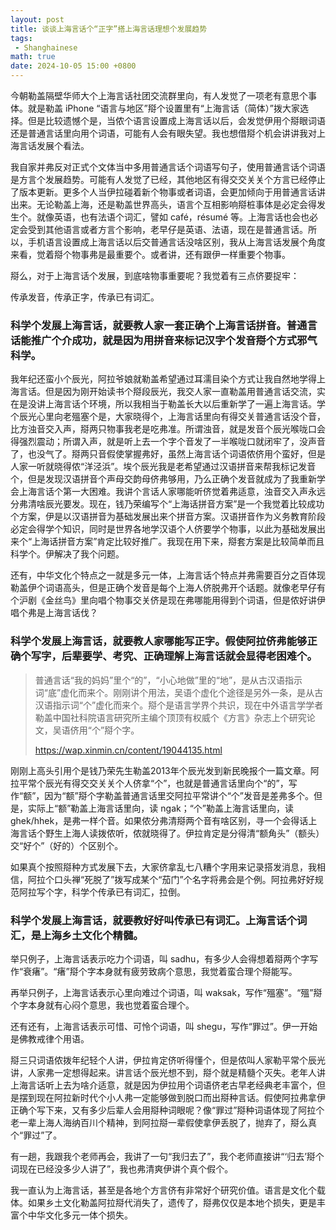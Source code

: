 ```yaml
---
layout: post
title: 谈谈上海言话个“正字”搭上海言话理想个发展趋势
tags: 
 - Shanghainese
math: true
date: 2024-10-05 15:00 +0800
---
```


今朝勒盖隔壁华师大个上海言话社团交流群里向，有人发觉了一项老有意思个事体。就是勒盖 iPhone “语言与地区”搿个设置里有“上海言话（简体）”拨大家选择。但是比较遗憾个是，当侬个语言设置成上海言话以后，会发觉伊用个搿眼词语还是普通言话里向用个词语，可能有人会有眼失望。我也想借搿个机会讲讲我对上海言话发展个看法。                      

我自家并弗反对正式个文体当中多用普通言话个词语写句子，使用普通言话个词语是方言个发展趋势。可能有人发觉了已经，其他地区有得交交关关个方言已经停止了版本更新。更多个人当伊拉碰着新个物事或者词语，会更加倾向于用普通言话讲出来。无论勒盖上海，还是勒盖世界高头，语言个互相影响搿桩事体是必定会得发生个。就像英语，也有法语个词汇，譬如 café，résumé 等。上海言话也会也必定会受到其他语言或者方言个影响，老早仔是英语、法语，现在是普通言话。所以，手机语言设置成上海言话以后交普通言话没啥区别，我从上海言话发展个角度来看，觉着搿个物事弗是最重要个。或者讲，还有跟伊一样重要个物事。                    

搿么，对于上海言话个发展，到底啥物事重要呢？我觉着有三点侪要捉牢：                          

传承发音，传承正字，传承已有词汇。                              

### 科学个发展上海言话，就要教人家一套正确个上海言话拼音。普通言话能推广个介成功，就是因为用拼音来标记汉字个发音搿个方式邪气科学。                          

我年纪还蛮小个辰光，阿拉爷娘就勒盖希望通过耳濡目染个方式让我自然地学得上海言话。但是因为刚开始读书个搿段辰光，我交人家一直勒盖用普通言话交流，实在是没讲上海言话个环境，所以我相当于勒盖长大以后重新学了一遍上海言话。学个辰光心里向老殟塞个是，大家晓得个，上海言话里向有得交关普通言话没个音，比方浊音交入声，搿两只物事我老是吃弗准。所谓浊音，就是发音个辰光喉咙口会得强烈震动；所谓入声，就是听上去一个字个音发了一半喉咙口就闭牢了，没声音了，也没气了。搿两只音假使掌握弗好，虽然上海言话个词语侬侪用个蛮好，但是人家一听就晓得侬“洋泾浜”。埃个辰光我是老希望通过汉语拼音来帮我标记发音个，但是发现汉语拼音个声母交韵母侪弗够用，乃么正确个发音就成为了我重新学会上海言话个第一大困难。我讲个言话人家哪能听侪觉着弗适意，浊音交入声永远分弗清啥辰光要发。现在，钱乃荣编写个“上海话拼音方案”是一个我觉着比较成功个方案，伊是以汉语拼音为基础发展出来个拼音方案。汉语拼音作为义务教育阶段必定会得学个知识，同时是世界各地学汉语个人侪要学个物事，以此为基础发展出来个“上海话拼音方案”肯定比较好推广。我现在用下来，搿套方案是比较简单而且科学个。伊解决了我个问题。                                

还有，中华文化个特点之一就是多元一体，上海言话个特点并弗需要百分之百体现勒盖伊个词语高头，但是正确个发音是每个上海人侪脱弗开个话题。就像老早仔有个沪剧《金丝鸟》里向唱个物事交关侪是现在弗哪能用得到个词语，但是侬好讲伊唱个弗是上海言话伐？                        

### 科学个发展上海言话，就要教人家哪能写正字。假使阿拉侪弗能够正确个写字，后辈要学、考究、正确理解上海言话就会显得老困难个。                            

> 普通言话“我的妈妈”里个“的”，“小心地做”里的“地”，是从古汉语指示词“底”虚化而来个。刚刚讲个用法，吴语个虚化个途径是另外一条，是从古汉语指示词“个”虚化而来个。搿个是语言学界个共识，现在中外语言学学者勒盖中国社科院语言研究所主编个顶顶有权威个《方言》杂志上个研究论文，吴语侪用“个”搿个字。                    
>
> https://wap.xinmin.cn/content/19044135.html                               

刚刚上高头引用个是钱乃荣先生勒盖2013年个辰光发到新民晚报个一篇文章。阿拉平常个辰光有得交交关关个人侪拿“个”，也就是普通言话里向个“的”，写作“额”，因为“额”搿个字勒盖普通言话里交阿拉平常讲个“个”发音是差弗多个。但是，实际上“额”勒盖上海言话里向，读 ngak；“个”勒盖上海言话里向，读 ghek/hhek，是弗一样个音。如果侬分弗清搿两个音有啥区别，寻一个会得话上海言话个野生上海人读拨侬听，侬就晓得了。伊拉肯定是分得清“额角头”（额头）交“好个”（好的）个区别个。                           

如果真个按照搿种方式发展下去，大家侪拿乱七八糟个字用来记录搭发消息，我相信，阿拉个口头禅“死脱了”拨写成某个“茄门”个名字将弗会是个例。阿拉弗好好规范阿拉写个字，科学个传承已有词汇，拉倒。                            

### 科学个发展上海言话，就要教好好叫传承已有词汇。上海言话个词汇，是上海乡土文化个精髓。                                

举只例子，上海言话表示吃力个词语，叫 sadhu，有多少人会得想着搿两个字写作“衰瘏”。“瘏”搿个字本身就有疲劳致病个意思，我觉着蛮合理个搿能写。                            

再举只例子，上海言话表示心里向难过个词语，叫 waksak，写作“殟塞”。“殟”搿个字本身就有心闷个意思，我也觉着蛮合理个。                               

还有还有，上海言话表示可惜、可怜个词语，叫 shegu，写作“罪过”。伊一开始是佛教戒律个用语。                                

搿三只词语侬拨年纪轻个人讲，伊拉肯定侪听得懂个，但是侬叫人家勒平常个辰光讲，人家弗一定想得起来。讲言话个辰光想不到，搿个就是精髓个灭失。老年人讲上海言话听上去为啥介适意，就是因为伊拉用个词语侪老古早老经典老丰富个，但是摆到现在阿拉新时代个小人弗一定能够做到脱口而出搿种言话。假使阿拉弗拿伊正确个写下来，又有多少后辈人会用搿种词眼呢？像“罪过”搿种词语体现了阿拉个老一辈上海人海纳百川个精神，到阿拉搿一辈假使拿伊丢脱了，抛弃了，搿么真个“罪过”了。                              

有一趟，我跟我个老师再会，我讲了一句“我归去了”，我个老师直接讲“‘归去’搿个词现在已经没多少人讲了”，我也弗清爽伊讲个真个假个。                            

我一直认为上海言话，甚至是各地个方言侪有非常好个研究价值。语言是文化个载体。如果乡土文化勒盖阿拉搿代消失了，遗传了，搿弗仅仅是本地个损失，更是丰富个中华文化多元一体个损失。                    

